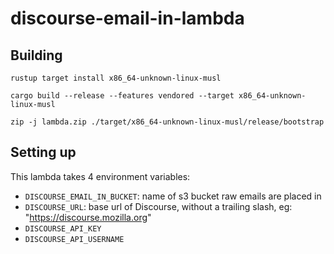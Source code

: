 # discourse-email-in-lambda

## Building

`rustup target install x86_64-unknown-linux-musl`

`cargo build --release --features vendored --target x86_64-unknown-linux-musl`

`zip -j lambda.zip ./target/x86_64-unknown-linux-musl/release/bootstrap`

## Setting up

This lambda takes 4 environment variables:
* `DISCOURSE_EMAIL_IN_BUCKET`: name of s3 bucket raw emails are placed in
* `DISCOURSE_URL`: base url of Discourse, without a trailing slash, eg: "https://discourse.mozilla.org"
* `DISCOURSE_API_KEY`
* `DISCOURSE_API_USERNAME`
